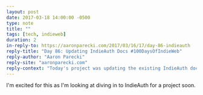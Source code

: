 ```yaml
---
layout: post
date: 2017-03-18 14:00:00 -0500
type: note
title: ""
tags: [tech, indieweb]
duration: 2
in-reply-to: https://aaronparecki.com/2017/03/16/17/day-86-indieauth
reply-title: "Day 86: Updating IndieAuth Docs #100DaysOfIndieWeb"
reply-author: "Aaron Parecki"
reply-site: "aaronparecki.com"
reply-context: "Today's project was updating the existing IndieAuth documentation on the wiki to explicitly include the JSON versions as a valid response format."
---
```

I'm excited for this as I'm looking at diving in to IndieAuth for a project soon.